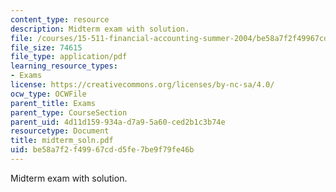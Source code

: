 ```yaml
---
content_type: resource
description: Midterm exam with solution.
file: /courses/15-511-financial-accounting-summer-2004/be58a7f2f49967cdd5fe7be9f79fe46b_midterm_soln.pdf
file_size: 74615
file_type: application/pdf
learning_resource_types:
- Exams
license: https://creativecommons.org/licenses/by-nc-sa/4.0/
ocw_type: OCWFile
parent_title: Exams
parent_type: CourseSection
parent_uid: 4d11d159-934a-d7a9-5a60-ced2b1c3b74e
resourcetype: Document
title: midterm_soln.pdf
uid: be58a7f2-f499-67cd-d5fe-7be9f79fe46b
---
```

Midterm exam with solution.
